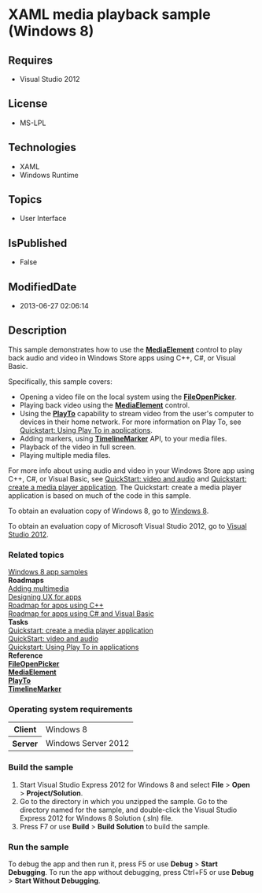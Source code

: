 # XAML media playback sample (Windows 8)
## Requires
* Visual Studio 2012
## License
* MS-LPL
## Technologies
* XAML
* Windows Runtime
## Topics
* User Interface
## IsPublished
* False
## ModifiedDate
* 2013-06-27 02:06:14
## Description

<div id="mainSection">
<p>This sample demonstrates how to use the <a href="http://msdn.microsoft.com/library/windows/apps/br242926">
<b>MediaElement</b></a> control to play back audio and video in Windows Store apps using C&#43;&#43;, C#, or Visual Basic.
</p>
<p>Specifically, this sample covers:</p>
<ul>
<li>Opening a video file on the local system using the <a href="http://msdn.microsoft.com/library/windows/apps/br207847">
<b>FileOpenPicker</b></a>. </li><li>Playing back video using the <a href="http://msdn.microsoft.com/library/windows/apps/br242926">
<b>MediaElement</b></a> control. </li><li>Using the <a href="http://msdn.microsoft.com/library/windows/apps/br207025"><b>PlayTo</b></a> capability to stream video from the user's computer to devices in their home network. For more information on Play To, see
<a href="http://msdn.microsoft.com/library/windows/apps/hh465191">Quickstart: Using Play To in applications</a>.
</li><li>Adding markers, using <a href="http://msdn.microsoft.com/library/windows/apps/br242977">
<b>TimelineMarker</b></a> API, to your media files. </li><li>Playback of the video in full screen. </li><li>Playing multiple media files. </li></ul>
<p>For more info about using audio and video in your Windows Store app using C&#43;&#43;, C#, or Visual Basic, see
<a href="http://msdn.microsoft.com/library/windows/apps/hh465160">QuickStart: video and audio</a> and
<a href="http://msdn.microsoft.com/library/windows/apps/hh986967">Quickstart: create a media player application</a>. The Quickstart: create a media player application is based on much of the code in this sample.
</p>
<p>To obtain an evaluation copy of Windows&nbsp;8, go to <a href="http://go.microsoft.com/fwlink/p/?linkid=241655">
Windows&nbsp;8</a>.</p>
<p>To obtain an evaluation copy of Microsoft Visual Studio&nbsp;2012, go to <a href="http://go.microsoft.com/fwlink/p/?linkid=241656">
Visual Studio&nbsp;2012</a>.</p>
<h3><a id="related_topics"></a>Related topics</h3>
<dl><dt><a href="http://go.microsoft.com/fwlink/p/?LinkID=227694">Windows 8 app samples</a>
</dt><dt><b>Roadmaps</b> </dt><dt><a href="http://msdn.microsoft.com/library/windows/apps/hh465134">Adding multimedia</a>
</dt><dt><a href="http://msdn.microsoft.com/library/windows/apps/hh767284">Designing UX for apps</a>
</dt><dt><a href="http://msdn.microsoft.com/library/windows/apps/hh700360">Roadmap for apps using C&#43;&#43;</a>
</dt><dt><a href="http://msdn.microsoft.com/library/windows/apps/br229583">Roadmap for apps using C# and Visual Basic</a>
</dt><dt><b>Tasks</b> </dt><dt><a href="http://msdn.microsoft.com/library/windows/apps/hh986967">Quickstart: create a media player application</a>
</dt><dt><a href="http://msdn.microsoft.com/library/windows/apps/hh465160">QuickStart: video and audio</a>
</dt><dt><a href="http://msdn.microsoft.com/library/windows/apps/hh465191">Quickstart: Using Play To in applications</a>
</dt><dt><b>Reference</b> </dt><dt><a href="http://msdn.microsoft.com/library/windows/apps/br207847"><b>FileOpenPicker</b></a>
</dt><dt><a href="http://msdn.microsoft.com/library/windows/apps/br242926"><b>MediaElement</b></a>
</dt><dt><a href="http://msdn.microsoft.com/library/windows/apps/br207025"><b>PlayTo</b></a>
</dt><dt><a href="http://msdn.microsoft.com/library/windows/apps/br242977"><b>TimelineMarker</b></a>
</dt></dl>
<h3>Operating system requirements</h3>
<table>
<tbody>
<tr>
<th>Client</th>
<td><dt>Windows&nbsp;8 </dt></td>
</tr>
<tr>
<th>Server</th>
<td><dt>Windows Server&nbsp;2012 </dt></td>
</tr>
</tbody>
</table>
<h3>Build the sample</h3>
<p></p>
<ol>
<li>Start Visual Studio Express&nbsp;2012 for Windows&nbsp;8 and select <b>File</b> &gt; <b>
Open</b> &gt; <b>Project/Solution</b>. </li><li>Go to the directory in which you unzipped the sample. Go to the directory named for the sample, and double-click the Visual Studio Express&nbsp;2012 for Windows&nbsp;8 Solution (.sln) file.
</li><li>Press F7 or use <b>Build</b> &gt; <b>Build Solution</b> to build the sample. </li></ol>
<p></p>
<h3>Run the sample</h3>
<p>To debug the app and then run it, press F5 or use <b>Debug</b> &gt; <b>Start Debugging</b>. To run the app without debugging, press Ctrl&#43;F5 or use
<b>Debug</b> &gt; <b>Start Without Debugging</b>.</p>
</div>
